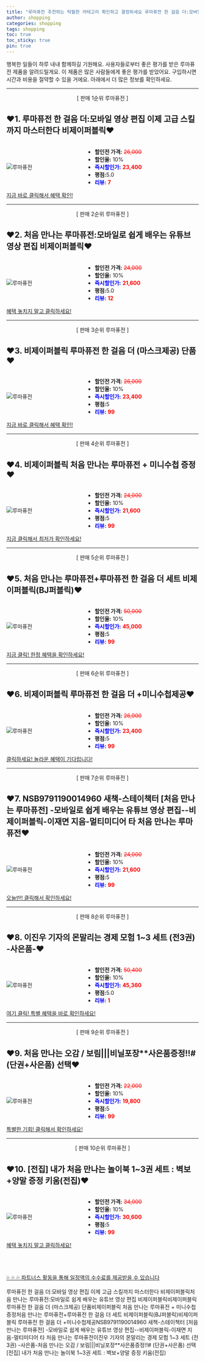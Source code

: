 ```yaml
---
title: "루마퓨전 추천하는 탁월한 카테고리 확인하고 결정하세요 루마퓨전 한 걸음 더:모바일 영상"
author: shopping
categories: shopping
tags: shopping
toc: true
toc_sticky: true
pin: true
---
```

행복한 일들이 하루 내내 함께하길 기원해요. 사용자들로부터 좋은 평가를 받은 루마퓨전 제품을 알려드릴게요. 이 제품은 많은 사람들에게 좋은 평가를 받았어요. 구입하시면 시간과 비용을 절약할 수 있을 거에요. 아래에서 더 많은 정보를 확인하세요.

---
<p class="toplist" style="margin: 0 auto; display: block; width: fit-content;">[ 판매 1순위 루마퓨전 ]</p>

<h2><strong>❤️1. 루마퓨전 한 걸음 더:모바일 영상 편집 이제 고급 스킬까지 마스터한다 비제이퍼블릭❤️</strong></h2>

<div style="display: flex; align-items: center;">
    <div style="flex: 0.4;">
        <img src="https://thumbnail6.coupangcdn.com/thumbnails/remote/230x230ex/image/rs_quotation_api/9eqcw8gc/eebac41a484145f984ef1dea68ab174b.jpg" alt="루마퓨전" style="max-width: 100%;">
    </div>
    <div style="flex: 0.6; margin-left: 10px;">
        <ul>
            <li><strong>할인전 가격:</strong> <del style="color: red;">26,000</del></li>
            <li><strong>할인율:</strong> 10%</li>
            <li><span style='color:blue'><strong>즉시할인가:</strong></span> <span style='color:red'><strong>23,400</strong></span></li>
            <li><strong>평점:</strong>5.0</li>
            <li><span style='color:blue'><strong>리뷰:</strong></span> <span style='color:red'><strong>7</strong></span></li>
        </ul>
    </div>
</div>
<div class="center">
    <a href="https://William4Davisa.github.io?lptag=AF9450613&subid=githubio&pageKey=6066501467&traceid=V0-153&itemId=11180365469&vendorItemId=78458274698" class="myButton">
        지금 바로 클릭해서 혜택 확인!
    </a>
</div>


---
<p class="toplist" style="margin: 0 auto; display: block; width: fit-content;">[ 판매 2순위 루마퓨전 ]</p>

<h2><strong>❤️2. 처음 만나는 루마퓨전:모바일로 쉽게 배우는 유튜브 영상 편집 비제이퍼블릭❤️</strong></h2>

<div style="display: flex; align-items: center;">
    <div style="flex: 0.4;">
        <img src="https://thumbnail7.coupangcdn.com/thumbnails/remote/230x230ex/image/retail/images/776399472459124-d33f1516-1df8-43ea-a5c1-f50a69b05239.jpg" alt="루마퓨전" style="max-width: 100%;">
    </div>
    <div style="flex: 0.6; margin-left: 10px;">
        <ul>
            <li><strong>할인전 가격:</strong> <del style="color: red;">24,000</del></li>
            <li><strong>할인율:</strong> 10%</li>
            <li><span style='color:blue'><strong>즉시할인가:</strong></span> <span style='color:red'><strong>21,600</strong></span></li>
            <li><strong>평점:</strong>5.0</li>
            <li><span style='color:blue'><strong>리뷰:</strong></span> <span style='color:red'><strong>12</strong></span></li>
        </ul>
    </div>
</div>
<div class="center">
    <a href="https://William4Davisa.github.io?lptag=AF9450613&subid=githubio&pageKey=1684003383&traceid=V0-153&itemId=2868390316&vendorItemId=70857612473" class="myButton">
        혜택 놓치지 말고 클릭하세요!
    </a>
</div>


---
<p class="toplist" style="margin: 0 auto; display: block; width: fit-content;">[ 판매 3순위 루마퓨전 ]</p>

<h2><strong>❤️3. 비제이퍼블릭 루마퓨전 한 걸음 더 (마스크제공) 단품❤️</strong></h2>

<div style="display: flex; align-items: center;">
    <div style="flex: 0.4;">
        <img src="https://thumbnail8.coupangcdn.com/thumbnails/remote/230x230ex/image/vendor_inventory/acad/87211f8aa6478746bc9d67e89375dee99dffe7b86755dcc8f92a7084a3b2.jpg" alt="루마퓨전" style="max-width: 100%;">
    </div>
    <div style="flex: 0.6; margin-left: 10px;">
        <ul>
            <li><strong>할인전 가격:</strong> <del style="color: red;">26,000</del></li>
            <li><strong>할인율:</strong> 10%</li>
            <li><span style='color:blue'><strong>즉시할인가:</strong></span> <span style='color:red'><strong>23,400</strong></span></li>
            <li><strong>평점:</strong>5</li>
            <li><span style='color:blue'><strong>리뷰:</strong></span> <span style='color:red'><strong>99</strong></span></li>
        </ul>
    </div>
</div>
<div class="center">
    <a href="https://William4Davisa.github.io?lptag=AF9450613&subid=githubio&pageKey=6089551011&traceid=V0-153&itemId=11343079196&vendorItemId=78619539706" class="myButton">
        지금 바로 클릭해서 혜택 확인!
    </a>
</div>


---
<p class="toplist" style="margin: 0 auto; display: block; width: fit-content;">[ 판매 4순위 루마퓨전 ]</p>

<h2><strong>❤️4. 비제이퍼블릭 처음 만나는 루마퓨전 + 미니수첩 증정❤️</strong></h2>

<div style="display: flex; align-items: center;">
    <div style="flex: 0.4;">
        <img src="https://thumbnail9.coupangcdn.com/thumbnails/remote/230x230ex/image/vendor_inventory/039b/4bb4cd1d6c1e30c78c6d8a53e0f4d3dd03529ff42e90fdf634fa2849dad5.png" alt="루마퓨전" style="max-width: 100%;">
    </div>
    <div style="flex: 0.6; margin-left: 10px;">
        <ul>
            <li><strong>할인전 가격:</strong> <del style="color: red;">24,000</del></li>
            <li><strong>할인율:</strong> 10%</li>
            <li><span style='color:blue'><strong>즉시할인가:</strong></span> <span style='color:red'><strong>21,600</strong></span></li>
            <li><strong>평점:</strong>5</li>
            <li><span style='color:blue'><strong>리뷰:</strong></span> <span style='color:red'><strong>99</strong></span></li>
        </ul>
    </div>
</div>
<div class="center">
    <a href="https://William4Davisa.github.io?lptag=AF9450613&subid=githubio&pageKey=1658204862&traceid=V0-153&itemId=2825113973&vendorItemId=70814575581" class="myButton">
        지금 클릭해서 최저가 확인하세요!
    </a>
</div>


---
<p class="toplist" style="margin: 0 auto; display: block; width: fit-content;">[ 판매 5순위 루마퓨전 ]</p>

<h2><strong>❤️5. 처음 만나는 루마퓨전+루마퓨전 한 걸음 더 세트 비제이퍼블릭(BJ퍼블릭)❤️</strong></h2>

<div style="display: flex; align-items: center;">
    <div style="flex: 0.4;">
        <img src="https://thumbnail7.coupangcdn.com/thumbnails/remote/230x230ex/image/vendor_inventory/08eb/8e67b87ef4ed5b0df6e17b17e1ba1a5b24f6a831f44923173792ae5beb7c.png" alt="루마퓨전" style="max-width: 100%;">
    </div>
    <div style="flex: 0.6; margin-left: 10px;">
        <ul>
            <li><strong>할인전 가격:</strong> <del style="color: red;">50,000</del></li>
            <li><strong>할인율:</strong> 10%</li>
            <li><span style='color:blue'><strong>즉시할인가:</strong></span> <span style='color:red'><strong>45,000</strong></span></li>
            <li><strong>평점:</strong>5</li>
            <li><span style='color:blue'><strong>리뷰:</strong></span> <span style='color:red'><strong>99</strong></span></li>
        </ul>
    </div>
</div>
<div class="center">
    <a href="https://William4Davisa.github.io?lptag=AF9450613&subid=githubio&pageKey=6272583317&traceid=V0-153&itemId=12836481090&vendorItemId=80102111879" class="myButton">
        지금 클릭! 한정 혜택을 확인하세요!
    </a>
</div>


---
<p class="toplist" style="margin: 0 auto; display: block; width: fit-content;">[ 판매 6순위 루마퓨전 ]</p>

<h2><strong>❤️6. 비제이퍼블릭 루마퓨전 한 걸음 더 +미니수첩제공❤️</strong></h2>

<div style="display: flex; align-items: center;">
    <div style="flex: 0.4;">
        <img src="https://thumbnail8.coupangcdn.com/thumbnails/remote/230x230ex/image/vendor_inventory/3fad/82670d18ab870776c2f274d05559b794ddeb1a6cbd21d935e736247f134f.png" alt="루마퓨전" style="max-width: 100%;">
    </div>
    <div style="flex: 0.6; margin-left: 10px;">
        <ul>
            <li><strong>할인전 가격:</strong> <del style="color: red;">26,000</del></li>
            <li><strong>할인율:</strong> 10%</li>
            <li><span style='color:blue'><strong>즉시할인가:</strong></span> <span style='color:red'><strong>23,400</strong></span></li>
            <li><strong>평점:</strong>5</li>
            <li><span style='color:blue'><strong>리뷰:</strong></span> <span style='color:red'><strong>99</strong></span></li>
        </ul>
    </div>
</div>
<div class="center">
    <a href="https://William4Davisa.github.io?lptag=AF9450613&subid=githubio&pageKey=6055677197&traceid=V0-153&itemId=11115252858&vendorItemId=78394302999" class="myButton">
        클릭하세요! 놀라운 혜택이 기다립니다!
    </a>
</div>


---
<p class="toplist" style="margin: 0 auto; display: block; width: fit-content;">[ 판매 7순위 루마퓨전 ]</p>

<h2><strong>❤️7. NSB9791190014960 새책-스테이책터 [처음 만나는 루마퓨전] -모바일로 쉽게 배우는 유튜브 영상 편집--비제이퍼블릭-이재면 지음-멀티미디어 타 처음 만나는 루마퓨전❤️</strong></h2>

<div style="display: flex; align-items: center;">
    <div style="flex: 0.4;">
        <img src="https://thumbnail8.coupangcdn.com/thumbnails/remote/230x230ex/image/vendor_inventory/75de/8244845c05362fc1f9fea5a6416f502427a2328c3085b893885422ece84d.jpg" alt="루마퓨전" style="max-width: 100%;">
    </div>
    <div style="flex: 0.6; margin-left: 10px;">
        <ul>
            <li><strong>할인전 가격:</strong> <del style="color: red;">24,000</del></li>
            <li><strong>할인율:</strong> 10%</li>
            <li><span style='color:blue'><strong>즉시할인가:</strong></span> <span style='color:red'><strong>21,600</strong></span></li>
            <li><strong>평점:</strong>5</li>
            <li><span style='color:blue'><strong>리뷰:</strong></span> <span style='color:red'><strong>99</strong></span></li>
        </ul>
    </div>
</div>
<div class="center">
    <a href="https://William4Davisa.github.io?lptag=AF9450613&subid=githubio&pageKey=7452639974&traceid=V0-153&itemId=19405949358&vendorItemId=85884794601" class="myButton">
        오늘만! 클릭해서 확인하세요!
    </a>
</div>


---
<p class="toplist" style="margin: 0 auto; display: block; width: fit-content;">[ 판매 8순위 루마퓨전 ]</p>

<h2><strong>❤️8. 이진우 기자의 몬말리는 경제 모험 1~3 세트 (전3권) -사은품-❤️</strong></h2>

<div style="display: flex; align-items: center;">
    <div style="flex: 0.4;">
        <img src="https://thumbnail10.coupangcdn.com/thumbnails/remote/230x230ex/image/vendor_inventory/0bf4/46d3fa3369cbe7f5f711be2d309225376a2a52fda2e7a25c3f2005b9a061.jpg" alt="루마퓨전" style="max-width: 100%;">
    </div>
    <div style="flex: 0.6; margin-left: 10px;">
        <ul>
            <li><strong>할인전 가격:</strong> <del style="color: red;">50,400</del></li>
            <li><strong>할인율:</strong> 10%</li>
            <li><span style='color:blue'><strong>즉시할인가:</strong></span> <span style='color:red'><strong>45,360</strong></span></li>
            <li><strong>평점:</strong>5.0</li>
            <li><span style='color:blue'><strong>리뷰:</strong></span> <span style='color:red'><strong>1</strong></span></li>
        </ul>
    </div>
</div>
<div class="center">
    <a href="https://William4Davisa.github.io?lptag=AF9450613&subid=githubio&pageKey=8142078989&traceid=V0-153&itemId=23138850952&vendorItemId=90171760913" class="myButton">
        여기 클릭! 특별 혜택을 바로 확인하세요!
    </a>
</div>


---
<p class="toplist" style="margin: 0 auto; display: block; width: fit-content;">[ 판매 9순위 루마퓨전 ]</p>

<h2><strong>❤️9. 처음 만나는 오감 / 보림|||비닐포장**사은품증정!!# (단권+사은품) 선택❤️</strong></h2>

<div style="display: flex; align-items: center;">
    <div style="flex: 0.4;">
        <img src="https://thumbnail9.coupangcdn.com/thumbnails/remote/230x230ex/image/vendor_inventory/70e2/f7f240aba0a4b5e087528331babac50d71bd5fea4f13071d5e763c3befb2.jpg" alt="루마퓨전" style="max-width: 100%;">
    </div>
    <div style="flex: 0.6; margin-left: 10px;">
        <ul>
            <li><strong>할인전 가격:</strong> <del style="color: red;">22,000</del></li>
            <li><strong>할인율:</strong> 10%</li>
            <li><span style='color:blue'><strong>즉시할인가:</strong></span> <span style='color:red'><strong>19,800</strong></span></li>
            <li><strong>평점:</strong>5</li>
            <li><span style='color:blue'><strong>리뷰:</strong></span> <span style='color:red'><strong>99</strong></span></li>
        </ul>
    </div>
</div>
<div class="center">
    <a href="https://William4Davisa.github.io?lptag=AF9450613&subid=githubio&pageKey=8190046948&traceid=V0-153&itemId=23435274157&vendorItemId=90462181432" class="myButton">
        특별한 기회! 클릭해서 확인하세요!
    </a>
</div>


---
<p class="toplist" style="margin: 0 auto; display: block; width: fit-content;">[ 판매 10순위 루마퓨전 ]</p>

<h2><strong>❤️10. [전집] 내가 처음 만나는 놀이북 1~3권 세트 : 벽보+양말 증정 키움(전집)❤️</strong></h2>

<div style="display: flex; align-items: center;">
    <div style="flex: 0.4;">
        <img src="https://thumbnail9.coupangcdn.com/thumbnails/remote/230x230ex/image/vendor_inventory/0dfd/c7daff0820f90836550cb0113a74e1cab825a17d6a0c3bfcf833d2f23e38.png" alt="루마퓨전" style="max-width: 100%;">
    </div>
    <div style="flex: 0.6; margin-left: 10px;">
        <ul>
            <li><strong>할인전 가격:</strong> <del style="color: red;">34,000</del></li>
            <li><strong>할인율:</strong> 10%</li>
            <li><span style='color:blue'><strong>즉시할인가:</strong></span> <span style='color:red'><strong>30,600</strong></span></li>
            <li><strong>평점:</strong>5</li>
            <li><span style='color:blue'><strong>리뷰:</strong></span> <span style='color:red'><strong>99</strong></span></li>
        </ul>
    </div>
</div>
<div class="center">
    <a href="https://William4Davisa.github.io?lptag=AF9450613&subid=githubio&pageKey=8238607224&traceid=V0-153&itemId=23711394563&vendorItemId=90736357000" class="myButton">
        혜택 놓치지 말고 클릭하세요!
    </a>
</div>

<br><br><br>[💦 💦 💦 파트너스 활동을 통해 일정액의 수수료를 제공받을 수 있습니다](https://link.coupang.com/a/bcpT2c)<br><br>루마퓨전 한 걸음 더:모바일 영상 편집 이제 고급 스킬까지 마스터한다 비제이퍼블릭처음 만나는 루마퓨전:모바일로 쉽게 배우는 유튜브 영상 편집 비제이퍼블릭비제이퍼블릭 루마퓨전 한 걸음 더 (마스크제공) 단품비제이퍼블릭 처음 만나는 루마퓨전 + 미니수첩 증정처음 만나는 루마퓨전+루마퓨전 한 걸음 더 세트 비제이퍼블릭(BJ퍼블릭)비제이퍼블릭 루마퓨전 한 걸음 더 +미니수첩제공NSB9791190014960 새책-스테이책터 [처음 만나는 루마퓨전] -모바일로 쉽게 배우는 유튜브 영상 편집--비제이퍼블릭-이재면 지음-멀티미디어 타 처음 만나는 루마퓨전이진우 기자의 몬말리는 경제 모험 1~3 세트 (전3권) -사은품-처음 만나는 오감 / 보림|||비닐포장**사은품증정!!# (단권+사은품) 선택[전집] 내가 처음 만나는 놀이북 1~3권 세트 : 벽보+양말 증정 키움(전집)